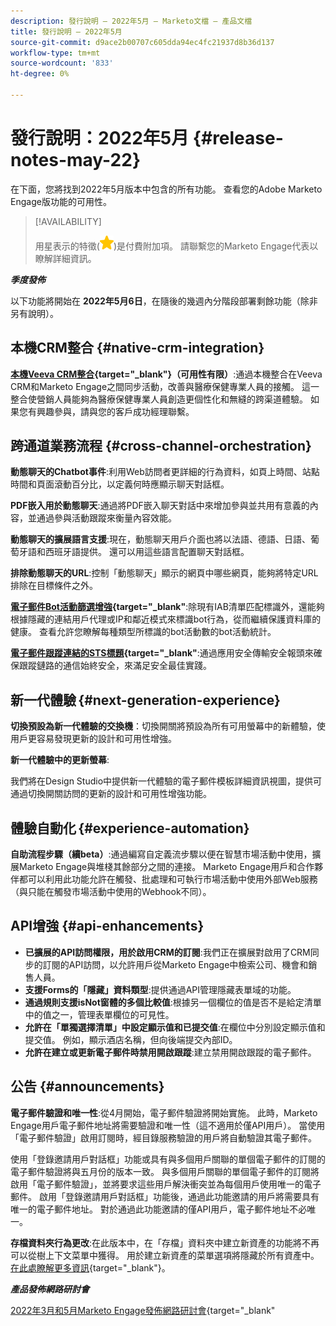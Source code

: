 ```yaml
---
description: 發行說明 — 2022年5月 — Marketo文檔 — 產品文檔
title: 發行說明 — 2022年5月
source-git-commit: d9ace2b00707c605dda94ec4fc21937d8b36d137
workflow-type: tm+mt
source-wordcount: '833'
ht-degree: 0%

---
```


# 發行說明：2022年5月 {#release-notes-may-22}

在下面，您將找到2022年5月版本中包含的所有功能。 查看您的Adobe Marketo Engage版功能的可用性。

>[!AVAILABILITY]
>
>用星表示的特徵(![星](assets/yellow-star.png))是付費附加項。 請聯繫您的Marketo Engage代表以瞭解詳細資訊。

**_季度發佈_**

以下功能將開始在 **2022年5月6日**，在隨後的幾週內分階段部署剩餘功能（除非另有說明）。

## 本機CRM整合 {#native-crm-integration}

**[本機Veeva CRM整合](/help/marketo/product-docs/crm-sync/veeva-crm-sync/understanding-the-veeva-crm-sync.md){target=&quot;_blank&quot;}（可用性有限）**:通過本機整合在Veeva CRM和Marketo Engage之間同步活動，改善與醫療保健專業人員的接觸。 這一整合使營銷人員能夠為醫療保健專業人員創造更個性化和無縫的跨渠道體驗。 如果您有興趣參與，請與您的客戶成功經理聯繫。

## 跨通道業務流程 {#cross-channel-orchestration}

**動態聊天的Chatbot事件**:利用Web訪問者更詳細的行為資料，如頁上時間、站點時間和頁面滾動百分比，以定義何時應顯示聊天對話框。

**PDF嵌入用於動態聊天**:通過將PDF嵌入聊天對話中來增加參與並共用有意義的內容，並通過參與活動跟蹤來衡量內容效能。

**動態聊天的擴展語言支援**:現在，動態聊天用戶介面也將以法語、德語、日語、葡萄牙語和西班牙語提供。 還可以用這些語言配置聊天對話框。

**排除動態聊天的URL**:控制「動態聊天」顯示的網頁中哪些網頁，能夠將特定URL排除在目標條件之外。

**[電子郵件Bot活動篩選增強](/help/marketo/product-docs/administration/email-setup/filtering-email-bot-activity.md){target=&quot;_blank&quot;**:除現有IAB清單匹配標識外，還能夠根據隱藏的連結用戶代理或IP和鄰近模式來標識bot行為，從而繼續保護資料庫的健康。 查看允許您瞭解每種類型所標識的bot活動數的bot活動統計。

**[電子郵件跟蹤連結的STS標題](/help/marketo/product-docs/administration/settings/email-tracking-link-headers.md){target=&quot;_blank&quot;**:通過應用安全傳輸安全報頭來確保跟蹤鏈路的通信始終安全，來滿足安全最佳實踐。

## 新一代體驗 {#next-generation-experience}

**切換預設為新一代體驗的交換機**：切換開關將預設為所有可用螢幕中的新體驗，使用戶更容易發現更新的設計和可用性增強。

**新一代體驗中的更新螢幕**:

我們將在Design Studio中提供新一代體驗的電子郵件模板詳細資訊視圖，提供可通過切換開關訪問的更新的設計和可用性增強功能。

## 體驗自動化 {#experience-automation}

**自助流程步驟（續beta）**:通過編寫自定義流步驟以便在智慧市場活動中使用，擴展Marketo Engage與堆棧其餘部分之間的連接。 Marketo Engage用戶和合作夥伴都可以利用此功能允許在觸發、批處理和可執行市場活動中使用外部Web服務（與只能在觸發市場活動中使用的Webhook不同）。

## API增強 {#api-enhancements}

* **已擴展的API訪問權限，用於啟用CRM的訂閱**:我們正在擴展對啟用了CRM同步的訂閱的API訪問，以允許用戶從Marketo Engage中檢索公司、機會和銷售人員。
* **支援Forms的「隱藏」資料類型**:提供通過API管理隱藏表單域的功能。
* **通過規則支援isNot窗體的多個比較值**:根據另一個欄位的值是否不是給定清單中的值之一，管理表單欄位的可見性。
* **允許在「單獨選擇清單」中設定顯示值和已提交值**:在欄位中分別設定顯示值和提交值。 例如，顯示酒店名稱，但向後端提交內部ID。
* **允許在建立或更新電子郵件時禁用開啟跟蹤**:建立禁用開啟跟蹤的電子郵件。

## 公告 {#announcements}

**電子郵件驗證和唯一性**:從4月開始，電子郵件驗證將開始實施。 此時，Marketo Engage用戶電子郵件地址將需要驗證和唯一性（這不適用於僅API用戶）。 當使用「電子郵件驗證」啟用訂閱時，經目錄服務驗證的用戶將自動驗證其電子郵件。

使用「登錄邀請用戶對話框」功能或具有與多個用戶關聯的單個電子郵件的訂閱的電子郵件驗證將與五月份的版本一致。 與多個用戶關聯的單個電子郵件的訂閱將啟用「電子郵件驗證」，並將要求這些用戶解決衝突並為每個用戶使用唯一的電子郵件。 啟用「登錄邀請用戶對話框」功能後，通過此功能邀請的用戶將需要具有唯一的電子郵件地址。 對於通過此功能邀請的僅API用戶，電子郵件地址不必唯一。

**存檔資料夾行為更改**:在此版本中，在「存檔」資料夾中建立新資產的功能將不再可以從樹上下文菜單中獲得。 用於建立新資產的菜單選項將隱藏於所有資產中。 [在此處瞭解更多資訊](https://nation.marketo.com/t5/product-discussions/archive-folder-change-in-may-2022-release/m-p/324369#M183235){target=&quot;_blank&quot;}。

**_產品發佈網路研討會_**

[2022年3月和5月Marketo Engage發佈網路研討會](https://engage.marketo.com/2022_March_May_Release_Webinar_DemandPage.html){target=&quot;_blank&quot;
